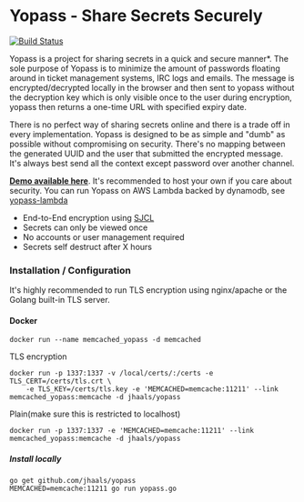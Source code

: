 # Yopass - Share Secrets Securely

[![Build Status](https://travis-ci.org/jhaals/yopass.svg)](https://travis-ci.org/jhaals/yopass)

Yopass is a project for sharing secrets in a quick and secure manner*.
The sole purpose of Yopass is to minimize the amount of passwords floating around in ticket management systems, IRC logs and emails. The message is encrypted/decrypted locally in the browser and then sent to yopass without the decryption key which is only visible once to the user during encryption, yopass then returns a one-time URL with specified expiry date.

There is no perfect way of sharing secrets online and there is a trade off in every implementation. Yopass is designed to be as simple and "dumb" as possible without compromising on security. There's no mapping between the generated UUID and the user that submitted the encrypted message. It's always best send all the context except password over another channel.

__[Demo available here](https://yopass.se)__. It's recommended to host your own if you care about security. You can run Yopass on AWS Lambda backed by dynamodb, see [yopass-lambda](https://github.com/yopass/yopass-lambda)

* End-to-End encryption using [SJCL](https://bitwiseshiftleft.github.io/sjcl/)
* Secrets can only be viewed once
* No accounts or user management required
* Secrets self destruct after X hours

### Installation / Configuration
It's highly recommended to run TLS encryption using nginx/apache or the Golang built-in TLS server.

#### Docker

    docker run --name memcached_yopass -d memcached

TLS encryption

    docker run -p 1337:1337 -v /local/certs/:/certs -e TLS_CERT=/certs/tls.crt \
        -e TLS_KEY=/certs/tls.key -e 'MEMCACHED=memcache:11211' --link memcached_yopass:memcache -d jhaals/yopass

Plain(make sure this is restricted to localhost)

    docker run -p 1337:1337 -e 'MEMCACHED=memcache:11211' --link memcached_yopass:memcache -d jhaals/yopass


##### Install locally

    go get github.com/jhaals/yopass
    MEMCACHED=memcache:11211 go run yopass.go
